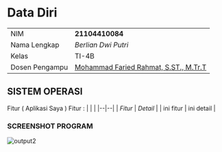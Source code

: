 # Data Diri

|  |  |
|--|--|
| NIM | **21104410084** |
| Nama Lengkap | *Berlian Dwi Putri* |
| Kelas | TI-4B |
| Dosen Pengampu | [Mohammad Faried Rahmat, S.ST., M.Tr.T](https://github.com/mrhmt80) |

## SISTEM OPERASI
Fitur ( Aplikasi Saya )
Fitur : 
|  |  |
|--|--|
| *Fitur* | *Detail* |
| ini fitur | ini detail |

### SCREENSHOT PROGRAM

![output2](https://github.com/BerlianDwiPutri5/UAS_PRAKSISOP/assets/119154409/88b04457-08e2-4550-9fa9-e9939d5f441b)


